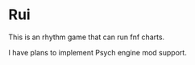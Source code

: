 # Rui

This is an rhythm game that can run fnf charts.

I have plans to implement Psych engine mod support.
